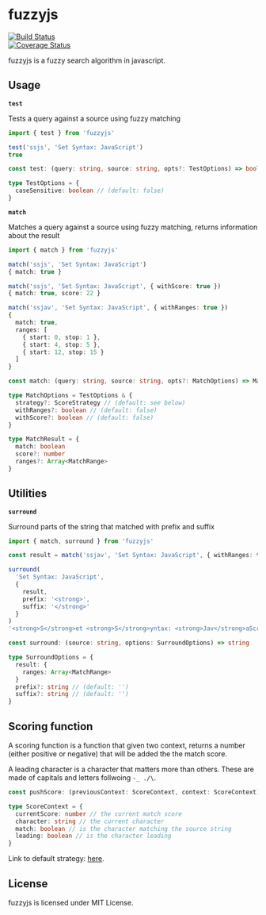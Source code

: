 # fuzzyjs

[![Build Status](https://travis-ci.org/gjuchault/fuzzyjs.svg?branch=master)](https://travis-ci.org/gjuchault/fuzzyjs)	
[![Coverage Status](https://coveralls.io/repos/github/gjuchault/fuzzyjs/badge.svg?branch=master)](https://coveralls.io/github/gjuchault/fuzzyjs?branch=master)

fuzzyjs is a fuzzy search algorithm in javascript.

## Usage

**`test`**

Tests a query against a source using fuzzy matching

```ts
import { test } from 'fuzzyjs'

test('ssjs', 'Set Syntax: JavaScript')
true
```

```ts
const test: (query: string, source: string, opts?: TestOptions) => boolean

type TestOptions = {
  caseSensitive: boolean // (default: false)
}
```

**`match`**

Matches a query against a source using fuzzy matching, returns information about the result

```ts
import { match } from 'fuzzyjs'

match('ssjs', 'Set Syntax: JavaScript')
{ match: true }

match('ssjs', 'Set Syntax: JavaScript', { withScore: true })
{ match: true, score: 22 }

match('ssjav', 'Set Syntax: JavaScript', { withRanges: true })
{
  match: true,
  ranges: [
    { start: 0, stop: 1 },
    { start: 4, stop: 5 },
    { start: 12, stop: 15 }
  ]
}
```

```ts
const match: (query: string, source: string, opts?: MatchOptions) => MatchResult

type MatchOptions = TestOptions & {
  strategy?: ScoreStrategy // (default: see below)
  withRanges?: boolean // (default: false)
  withScore?: boolean // (default: false)
}

type MatchResult = {
  match: boolean
  score?: number
  ranges?: Array<MatchRange>
}
```

## Utilities

**`surround`**

Surround parts of the string that matched with prefix and suffix

```ts
import { match, surround } from 'fuzzyjs'

const result = match('ssjav', 'Set Syntax: JavaScript', { withRanges: true })

surround(
  'Set Syntax: JavaScript',
  {
    result,
    prefix: '<strong>',
    suffix: '</strong>'
  }
)
'<strong>S</strong>et <strong>S</strong>yntax: <strong>Jav</strong>aScript'
```

```ts
const surround: (source: string, options: SurroundOptions) => string

type SurroundOptions = {
  result: {
    ranges: Array<MatchRange>
  }
  prefix?: string // (default: '')
  suffix?: string // (default: '')
}
```

## Scoring function

A scoring function is a function that given two context, returns a number (either positive or negative) that will be added the the match score.

A leading character is a character that matters more than others.
These are made of capitals and letters follwoing `-_ ./\`.

```ts
const pushScore: (previousContext: ScoreContext, context: ScoreContext) => number

type ScoreContext = {
  currentScore: number // the current match score
  character: string // the current character
  match: boolean // is the character matching the source string
  leading: boolean // is the character leading
}
```

Link to default strategy: [here](./src/score/defaultStrategy).

## License

fuzzyjs is licensed under MIT License.	
